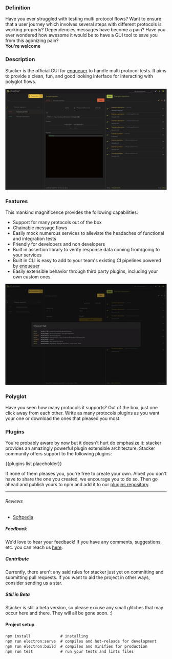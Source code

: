 ### Definition
Have you ever struggled with testing multi protocol flows?
Want to ensure that a user journey which involves several steps with different protocols is working properly?
Dependencies messages have become a pain?
Have you ever wondered how awesome it would be to have a GUI tool to save you from this agonizing pain?  
**You're welcome**

### Description
Stacker is the official GUI for [enqueuer](https://enqueuer-land.github.io/enqueuer/) to handle multi protocol tests.
It aims to provide a clean, fun, and good looking interface for interacting with polyglot flows.  

![screenshot-1](./screenshot-1.png)

### Features
This mankind magnificence provides the following capabilities:

- Support for many protocols out of the box  
- Chainable message flows  
- Easily mock numerous services to alleviate the headaches of functional and integration tests  
- Friendly for developers and non developers  
- Built in assertion library to verify response data coming from/going to your services  
- Built in CLI is easy to add to your team's existing CI pipelines powered by [enqueuer](https://enqueuer-land.github.io/enqueuer/)  
- Easily extensible behavior through third party plugins, including your own custom ones.  

![screenshot-2](./screenshot-2.png)

### Polyglot
Have you seen how many protocols it supports? Out of the box, just one click away from each other.
Write as many protocols plugins as you want your one or download the ones that pleased you most.

### Plugins
You're probably aware by now but it doesn't hurt do emphasize it: stacker provides an amazingly powerful plugin extensible architecture.
Stacker community offers support to the following plugins:

{{plugins list placeholder}}

If none of them pleases you, you're free to create your own.
Albeit you don't have to share the one you created, we encourage you to do so. Then go ahead and publish yours to npm and add it to our [plugins repository](https://github.com/enqueuer-land/stacker-plugins/).

----

###### Reviews
- [Softpedia](https://www.softpedia.com/get/Programming/Other-Programming-Files/Stacker-lopidio.shtml)

##### Feedback
We'd love to hear your feedback!
If you have any comments, suggestions, etc. you can reach us [here](mailto:guilherme.moraes@outlook.com).

##### Contribute
Currently, there aren't any said rules for stacker just yet on committing and submitting pull requests.
If you want to aid the project in other ways, consider sending us a star. 

##### Still in Beta
Stacker is still a beta version, so please excuse any small glitches that may occur here and there.
They will all be gone soon. :)

#### Project setup

    npm install             # installing
    npm run electron:serve  # compiles and hot-reloads for development
    npm run electron:build  # compiles and minifies for production
    npm run test            # run your tests and lints files
